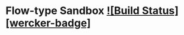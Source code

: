 Flow-type Sandbox [![Build Status][wercker-badge]][wercker-url]
==============================

[travis-badge]: https://app.wercker.com/status/53e3ee4ce291ed606dd67817cf7a7785/s/master "wercker status"
[wercker-url]: https://app.wercker.com/project/bykey/53e3ee4ce291ed606dd67817cf7a7785
